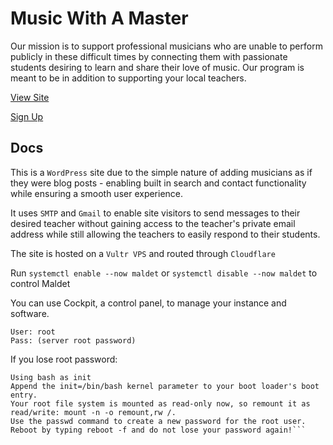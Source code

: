 # Music With A Master

Our mission is to support professional musicians who are unable to perform publicly in these difficult times by connecting them with passionate students desiring to learn and share their love of music. Our program is meant to be in addition to supporting your local teachers.

[View Site](https://musicwithamaster.com/)
<br />

[Sign Up](https://docs.google.com/forms/d/e/1FAIpQLSeG-wr2tON3pve3qzVxsTNbrPMY160Fbavj7O2_4N1xgUPW7w/viewform?usp=sf_link)

## Docs

This is a `WordPress` site due to the simple nature of adding musicians as if they were blog posts - enabling built in search and contact functionality while ensuring a smooth user experience.

It uses `SMTP` and `Gmail` to enable site visitors to send messages to their desired teacher without gaining access to the teacher's private email address while still allowing the teachers to easily respond to their students.

The site is hosted on a `Vultr VPS` and routed through `Cloudflare`

Run `systemctl enable --now maldet` or `systemctl disable --now maldet` to control Maldet

You can use Cockpit, a control panel, to manage your instance and software.

```https://104.156.255.167:9080
User: root
Pass: (server root password)
```

If you lose root password:

````
Using bash as init
Append the init=/bin/bash kernel parameter to your boot loader's boot entry.
Your root file system is mounted as read-only now, so remount it as read/write: mount -n -o remount,rw /.
Use the passwd command to create a new password for the root user.
Reboot by typing reboot -f and do not lose your password again!```
````
